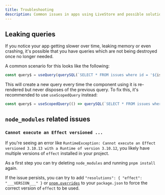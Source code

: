 ```yaml
---
title: Troubleshooting
description: Common issues in apps using LiveStore and possible solutions.
---
```


## Leaking queries

If you notice your app getting slower over time, leaking memory or even crashing, it's possible that you have queries which are not being destroyed once no longer needed.

A common scenario for this looks like the following:

```ts
const query$ = useQuery(querySQL(`SELECT * FROM issues where id = '${issueId}'`))
```

This will create a new query every time the component using it is re-rendered but never disposes of the previous query. To fix this, it's recommended to use `useScopedQuery` instead:

```ts
const query$ = useScopedQuery(() => querySQL(`SELECT * FROM issues where id = '${issueId}'`), [issueId])
```

## `node_modules` related issues

### `Cannot execute an Effect versioned ...`

If you're seeing an error like `RuntimeException: Cannot execute an Effect versioned 3.10.13 with a Runtime of version 3.10.12`, you likely have multiple versions of `effect` installed in your project.

As a first step you can try deleting `node_modules` and running `pnpm install` again.

If the issue persists, you can try to add `"resolutions": { "effect": "___VERSION___" }` or [`pnpm.overrides`](https://pnpm.io/package_json#pnpmoverrides) to your `package.json` to force the correct version of `effect` to be used.
